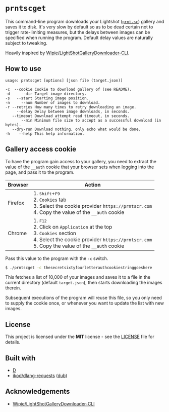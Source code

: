 # `prntscget`

This command-line program downloads your Lightshot ([`prnt.sc`](https://prnt.scr)) gallery and saves it to disk. It's very slow by default so as to be dead certain not to trigger rate-limiting measures, but the delays between images can be specified when running the program. Default delay values are naturally subject to tweaking.

Heavily inspired by [Wipie/LightShotGalleryDownloader-CLI](https://github.com/Wipie/LightShotGalleryDownloader-CLI).

## How to use

```
usage: prntscget [options] [json file (target.json)]

-c  --cookie Cookie to download gallery of (see README).
-d     --dir Target image directory.
-s   --start Starting image position.
-n     --num Number of images to download.
-r --retries How many times to retry downloading an image.
     --delay Delay between image downloads, in seconds.
   --timeout Download attempt read timeout, in seconds.
       --min Minimum file size to accept as a successful download (in bytes).
   --dry-run Download nothing, only echo what would be done.
-h    --help This help information.
```

## Gallery access cookie

To have the program gain access to your gallery, you need to extract the value of the `__auth` cookie that your browser sets when logging into the page, and pass it to the program.

| Browser |Action|
|---------|---|
|Firefox|1. <kbd>Shift</kbd>+<kbd>F9</kbd><br>2. `Cookies` tab<br>3. Select the cookie provider `https://prntscr.com`<br>4. Copy the value of the `__auth` cookie|
|Chrome|1. <kbd>F12</kbd><br>2. Click on `Application` at the top<br>3. `Cookies` section<br>4. Select the cookie provider `https://prntscr.com`<br>5. Copy the value of the `__auth` cookie|

Pass this value to the program with the `-c` switch.

```sh
$ ./prntscget -c thesecretsixtyfourletterauthcookiestringgoeshere
```

This fetches a list of 10,000 of your images and saves it to a file in the current directory (default `target.json`), then starts downloading the images therein.

Subsequent executions of the program will reuse this file, so you only need to supply the cookie once, or whenever you want to update the list with new images.

## License

This project is licensed under the **MIT** license - see the [LICENSE](LICENSE) file for details.

## Built with

* [D](https://dlang.org)
* [ikod/dlang-requests](https://github.com/ikod/dlang-requests) ([dub](https://code.dlang.org/packages/requests))

## Acknowledgements

* [Wipie/LightShotGalleryDownloader-CLI](https://github.com/Wipie/LightShotGalleryDownloader-CLI)